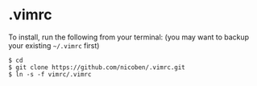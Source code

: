 # .vimrc

To install, run the following from your terminal: (you may want to backup your
existing `~/.vimrc` first)

```
$ cd
$ git clone https://github.com/nicoben/.vimrc.git
$ ln -s -f vimrc/.vimrc
```
